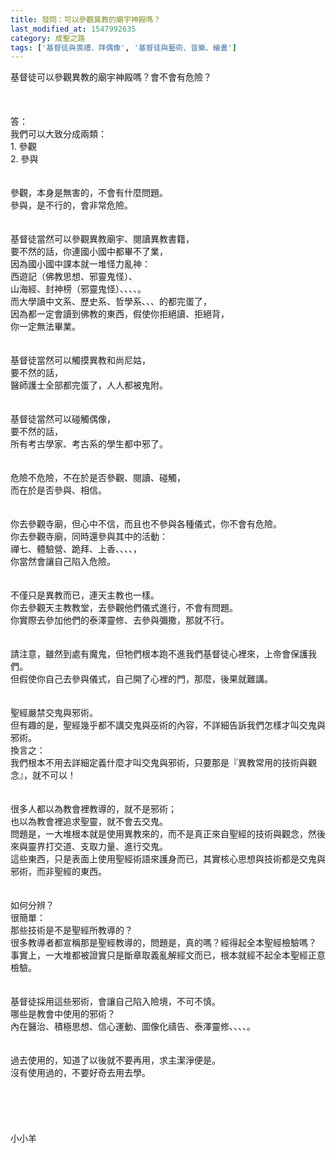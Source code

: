 ```yaml
---
title: 發問：可以參觀異教的廟宇神殿嗎？
last_modified_at: 1547992635
category: 成聖之路
tags: ['基督徒與喪禮、拜偶像', '基督徒與藝術、音樂、繪畫']
---
```


基督徒可以參觀異教的廟宇神殿嗎？會不會有危險？<br><!--more--><br><br><br>答：<br>我們可以大致分成兩類：<br>1.	參觀<br>2.	參與<br><br><br>參觀，本身是無害的，不會有什麼問題。<br>參與，是不行的，會非常危險。<br><br><br>基督徒當然可以參觀異教廟宇、閱讀異教書籍，<br>要不然的話，你連國小國中都畢不了業，<br>因為國小國中課本就一堆怪力亂神：<br>西遊記（佛教思想、邪靈鬼怪）、<br>山海經、封神榜（邪靈鬼怪）、、、、。<br>而大學讀中文系、歷史系、哲學系、、、的都完蛋了，<br>因為都一定會讀到佛教的東西，假使你拒絕讀、拒絕背，<br>你一定無法畢業。<br><br><br>基督徒當然可以觸摸異教和尚尼姑，<br>要不然的話，<br>醫師護士全部都完蛋了，人人都被鬼附。<br><br><br>基督徒當然可以碰觸偶像，<br>要不然的話，<br>所有考古學家、考古系的學生都中邪了。<br><br><br>危險不危險，不在於是否參觀、閱讀、碰觸，<br>而在於是否參與、相信。<br><br><br>你去參觀寺廟，但心中不信，而且也不參與各種儀式，你不會有危險。<br>你去參觀寺廟，同時還參與其中的活動：<br>禪七、體驗營、跪拜、上香、、、、，<br>你當然會讓自己陷入危險。<br><br><br>不僅只是異教而已，連天主教也一樣。<br>你去參觀天主教教堂，去參觀他們儀式進行，不會有問題。<br>你實際去參加他們的泰澤靈修、去參與彌撒，那就不行。<br><br><br>請注意，雖然到處有魔鬼，但牠們根本跑不進我們基督徒心裡來，上帝會保護我們。<br>但假使你自己去參與儀式，自己開了心裡的門，那麼，後果就難講。<br><br><br>聖經嚴禁交鬼與邪術。<br>但有趣的是，聖經幾乎都不講交鬼與巫術的內容，不詳細告訴我們怎樣才叫交鬼與邪術。<br>換言之：<br>我們根本不用去詳細定義什麼才叫交鬼與邪術，只要那是『異教常用的技術與觀念』，就不可以！<br><br><br>很多人都以為教會裡教導的，就不是邪術；<br>也以為教會裡追求聖靈，就不會去交鬼。<br>問題是，一大堆根本就是使用異教來的，而不是真正來自聖經的技術與觀念，然後來與靈界打交道、支取力量、進行交鬼。<br>這些東西，只是表面上使用聖經術語來護身而已，其實核心思想與技術都是交鬼與邪術，而非聖經的東西。<br><br><br>如何分辨？<br>很簡單：<br>那些技術是不是聖經所教導的？<br>很多教導者都宣稱那是聖經教導的，問題是，真的嗎？經得起全本聖經檢驗嗎？<br>事實上，一大堆都被證實只是斷章取義亂解經文而已，根本就經不起全本聖經正意檢驗。<br><br><br>基督徒採用這些邪術，會讓自己陷入險境，不可不慎。<br>哪些是教會中使用的邪術？<br>內在醫治、積極思想、信心運動、圖像化禱告、泰澤靈修、、、、。<br><br><br>過去使用的，知道了以後就不要再用，求主潔淨便是。<br>沒有使用過的，不要好奇去用去學。<br><br><br><br><br><br>小小羊<br>


